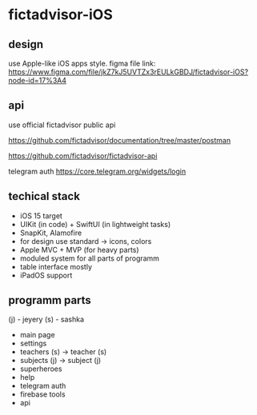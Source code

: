 # fictadvisor-iOS

## design

use Apple-like iOS apps style. figma file link: https://www.figma.com/file/jkZ7kJ5UVTZx3rEULkGBDJ/fictadvisor-iOS?node-id=17%3A4

## api 
use official fictadvisor public api 

https://github.com/fictadvisor/documentation/tree/master/postman

https://github.com/fictadvisor/fictadvisor-api

telegram auth 
https://core.telegram.org/widgets/login

## techical stack 
- iOS 15 target 
- UIKit (in code) + SwiftUI (in lightweight tasks)
- SnapKit, Alamofire
- for design use standard -> icons, colors
- Apple MVC + MVP (for heavy parts)
- moduled system for all parts of programm 
- table interface mostly 
- iPadOS support 

## programm parts 
(j) - jeyery (s) - sashka

- main page
- settings 
- teachers (s) -> teacher (s)
- subjects (j) -> subject (j)
- superheroes
- help
- telegram auth
- firebase tools 
- api 
